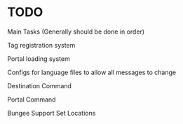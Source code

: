 TODO
================
Main Tasks (Generally should be done in order)

Tag registration system

Portal loading system

Configs for language files to allow all messages to change

Destination Command

Portal Command

Bungee Support Set Locations
